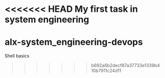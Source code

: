 <<<<<<< HEAD
My first task in system engineering
=======
# alx-system_engineering-devops
Shell basics
>>>>>>> b692a6b2decf87a37733e1339b410b7911c24d11
